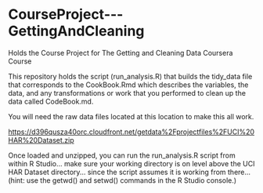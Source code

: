 CourseProject---GettingAndCleaning
==================================

Holds the Course Project for The Getting and Cleaning Data Coursera Course

This repository holds the script (run_analysis.R) that builds the tidy_data file that corresponds to the CookBook.Rmd which describes the variables, the data, and any transformations or work that you performed to clean up the data called CodeBook.md.

You will need the raw data files located at this location to make this all work.

https://d396qusza40orc.cloudfront.net/getdata%2Fprojectfiles%2FUCI%20HAR%20Dataset.zip 

Once loaded and unzipped, you can run the run_analysis.R script from within R Studio... make sure your working directory is on level above the UCI HAR Dataset directory... since the script assumes it is working from there... (hint: use the getwd() and setwd() commands in the R Studio console.)
  

